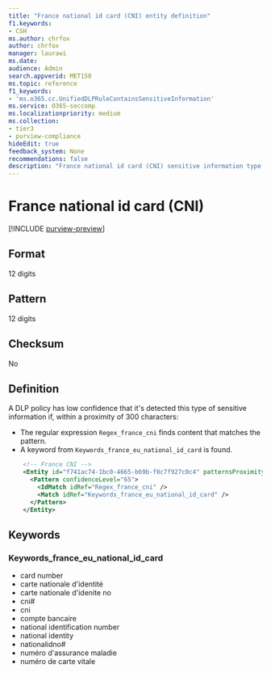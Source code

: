 ```yaml
---
title: "France national id card (CNI) entity definition"
f1.keywords:
- CSH
ms.author: chrfox
author: chrfox
manager: laurawi
ms.date:
audience: Admin
search.appverid: MET150
ms.topic: reference
f1_keywords:
- 'ms.o365.cc.UnifiedDLPRuleContainsSensitiveInformation'
ms.service: O365-seccomp
ms.localizationpriority: medium
ms.collection:
- tier3
- purview-compliance
hideEdit: true
feedback_system: None
recommendations: false
description: "France national id card (CNI) sensitive information type entity definition."
---
```


# France national id card (CNI)

[!INCLUDE [purview-preview](../includes/purview-preview.md)]

## Format

12 digits

## Pattern

12 digits

## Checksum

No

## Definition

A DLP policy has low confidence that it's detected this type of sensitive information if, within a proximity of 300 characters:

- The regular expression `Regex_france_cni` finds content that matches the pattern.
- A keyword from `Keywords_france_eu_national_id_card` is found.

```xml
    <!-- France CNI -->
    <Entity id="f741ac74-1bc0-4665-b69b-f0c7f927c0c4" patternsProximity="300" recommendedConfidence="65">
      <Pattern confidenceLevel="65">
        <IdMatch idRef="Regex_france_cni" />
        <Match idRef="Keywords_france_eu_national_id_card" />
      </Pattern>
    </Entity>
```

## Keywords

### Keywords_france_eu_national_id_card

- card number
- carte nationale d'identité
- carte nationale d'idenite no
- cni#
- cni
- compte bancaire
- national identification number
- national identity
- nationalidno#
- numéro d'assurance maladie
- numéro de carte vitale
